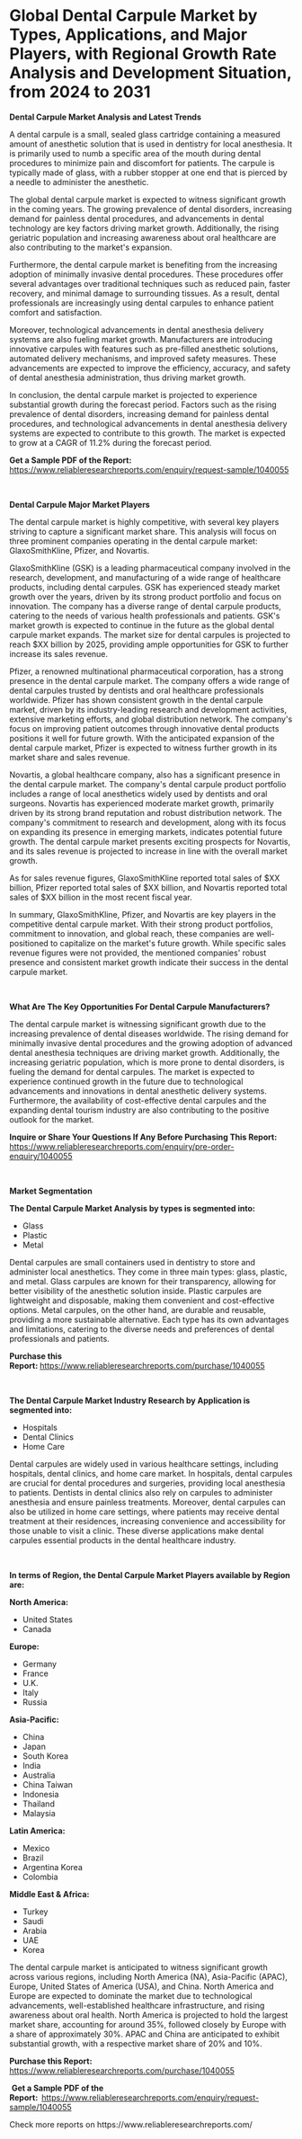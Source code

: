 <p><h1>Global Dental Carpule Market by Types, Applications, and Major Players, with Regional Growth Rate Analysis and Development Situation, from 2024 to 2031</h1></p><p><strong>Dental Carpule Market Analysis and Latest Trends</strong></p>
<p><p>A dental carpule is a small, sealed glass cartridge containing a measured amount of anesthetic solution that is used in dentistry for local anesthesia. It is primarily used to numb a specific area of the mouth during dental procedures to minimize pain and discomfort for patients. The carpule is typically made of glass, with a rubber stopper at one end that is pierced by a needle to administer the anesthetic.</p><p>The global dental carpule market is expected to witness significant growth in the coming years. The growing prevalence of dental disorders, increasing demand for painless dental procedures, and advancements in dental technology are key factors driving market growth. Additionally, the rising geriatric population and increasing awareness about oral healthcare are also contributing to the market's expansion.</p><p>Furthermore, the dental carpule market is benefiting from the increasing adoption of minimally invasive dental procedures. These procedures offer several advantages over traditional techniques such as reduced pain, faster recovery, and minimal damage to surrounding tissues. As a result, dental professionals are increasingly using dental carpules to enhance patient comfort and satisfaction.</p><p>Moreover, technological advancements in dental anesthesia delivery systems are also fueling market growth. Manufacturers are introducing innovative carpules with features such as pre-filled anesthetic solutions, automated delivery mechanisms, and improved safety measures. These advancements are expected to improve the efficiency, accuracy, and safety of dental anesthesia administration, thus driving market growth.</p><p>In conclusion, the dental carpule market is projected to experience substantial growth during the forecast period. Factors such as the rising prevalence of dental disorders, increasing demand for painless dental procedures, and technological advancements in dental anesthesia delivery systems are expected to contribute to this growth. The market is expected to grow at a CAGR of 11.2% during the forecast period.</p></p>
<p><strong>Get a Sample PDF of the Report:&nbsp;</strong> <a href="https://www.reliableresearchreports.com/enquiry/request-sample/1040055">https://www.reliableresearchreports.com/enquiry/request-sample/1040055</a></p>
<p>&nbsp;</p>
<p><strong>Dental Carpule Major Market Players</strong></p>
<p><p>The dental carpule market is highly competitive, with several key players striving to capture a significant market share. This analysis will focus on three prominent companies operating in the dental carpule market: GlaxoSmithKline, Pfizer, and Novartis. </p><p>GlaxoSmithKline (GSK) is a leading pharmaceutical company involved in the research, development, and manufacturing of a wide range of healthcare products, including dental carpules. GSK has experienced steady market growth over the years, driven by its strong product portfolio and focus on innovation. The company has a diverse range of dental carpule products, catering to the needs of various health professionals and patients. GSK's market growth is expected to continue in the future as the global dental carpule market expands. The market size for dental carpules is projected to reach $XX billion by 2025, providing ample opportunities for GSK to further increase its sales revenue.</p><p>Pfizer, a renowned multinational pharmaceutical corporation, has a strong presence in the dental carpule market. The company offers a wide range of dental carpules trusted by dentists and oral healthcare professionals worldwide. Pfizer has shown consistent growth in the dental carpule market, driven by its industry-leading research and development activities, extensive marketing efforts, and global distribution network. The company's focus on improving patient outcomes through innovative dental products positions it well for future growth. With the anticipated expansion of the dental carpule market, Pfizer is expected to witness further growth in its market share and sales revenue.</p><p>Novartis, a global healthcare company, also has a significant presence in the dental carpule market. The company's dental carpule product portfolio includes a range of local anesthetics widely used by dentists and oral surgeons. Novartis has experienced moderate market growth, primarily driven by its strong brand reputation and robust distribution network. The company's commitment to research and development, along with its focus on expanding its presence in emerging markets, indicates potential future growth. The dental carpule market presents exciting prospects for Novartis, and its sales revenue is projected to increase in line with the overall market growth.</p><p>As for sales revenue figures, GlaxoSmithKline reported total sales of $XX billion, Pfizer reported total sales of $XX billion, and Novartis reported total sales of $XX billion in the most recent fiscal year.</p><p>In summary, GlaxoSmithKline, Pfizer, and Novartis are key players in the competitive dental carpule market. With their strong product portfolios, commitment to innovation, and global reach, these companies are well-positioned to capitalize on the market's future growth. While specific sales revenue figures were not provided, the mentioned companies' robust presence and consistent market growth indicate their success in the dental carpule market.</p></p>
<p>&nbsp;</p>
<p><strong>What Are The Key Opportunities For Dental Carpule Manufacturers?</strong></p>
<p><p>The dental carpule market is witnessing significant growth due to the increasing prevalence of dental diseases worldwide. The rising demand for minimally invasive dental procedures and the growing adoption of advanced dental anesthesia techniques are driving market growth. Additionally, the increasing geriatric population, which is more prone to dental disorders, is fueling the demand for dental carpules. The market is expected to experience continued growth in the future due to technological advancements and innovations in dental anesthetic delivery systems. Furthermore, the availability of cost-effective dental carpules and the expanding dental tourism industry are also contributing to the positive outlook for the market.</p></p>
<p><strong>Inquire or Share Your Questions If Any Before Purchasing This Report:</strong> <a href="https://www.reliableresearchreports.com/enquiry/pre-order-enquiry/1040055">https://www.reliableresearchreports.com/enquiry/pre-order-enquiry/1040055</a></p>
<p>&nbsp;</p>
<p><strong>Market Segmentation</strong></p>
<p><strong>The Dental Carpule Market Analysis by types is segmented into:</strong></p>
<p><ul><li>Glass</li><li>Plastic</li><li>Metal</li></ul></p>
<p><p>Dental carpules are small containers used in dentistry to store and administer local anesthetics. They come in three main types: glass, plastic, and metal. Glass carpules are known for their transparency, allowing for better visibility of the anesthetic solution inside. Plastic carpules are lightweight and disposable, making them convenient and cost-effective options. Metal carpules, on the other hand, are durable and reusable, providing a more sustainable alternative. Each type has its own advantages and limitations, catering to the diverse needs and preferences of dental professionals and patients.</p></p>
<p><strong>Purchase this Report:&nbsp;</strong><a href="https://www.reliableresearchreports.com/purchase/1040055">https://www.reliableresearchreports.com/purchase/1040055</a></p>
<p>&nbsp;</p>
<p><strong>The Dental Carpule Market Industry Research by Application is segmented into:</strong></p>
<p><ul><li>Hospitals</li><li>Dental Clinics</li><li>Home Care</li></ul></p>
<p><p>Dental carpules are widely used in various healthcare settings, including hospitals, dental clinics, and home care market. In hospitals, dental carpules are crucial for dental procedures and surgeries, providing local anesthesia to patients. Dentists in dental clinics also rely on carpules to administer anesthesia and ensure painless treatments. Moreover, dental carpules can also be utilized in home care settings, where patients may receive dental treatment at their residences, increasing convenience and accessibility for those unable to visit a clinic. These diverse applications make dental carpules essential products in the dental healthcare industry.</p></p>
<p>&nbsp;</p>
<p><strong>In terms of Region, the Dental Carpule Market Players available by Region are:</strong></p>
<p>
    <p> <strong> North America: </strong>
        <ul>
            <li>United States</li>
            <li>Canada</li>
        </ul>
        </p> 
    <p> <strong> Europe: </strong>
        <ul>
            <li>Germany</li>
            <li>France</li>
            <li>U.K.</li>
            <li>Italy</li>
            <li>Russia</li>
        </ul>
        </p> 
    <p> <strong> Asia-Pacific: </strong>
        <ul>
            <li>China</li>
            <li>Japan</li>
            <li>South Korea</li>
            <li>India</li>
            <li>Australia</li>
            <li>China Taiwan</li>
            <li>Indonesia</li>
            <li>Thailand</li>
            <li>Malaysia</li>
        </ul>
        </p> 
    <p> <strong> Latin America: </strong>
        <ul>
            <li>Mexico</li>
            <li>Brazil</li>
            <li>Argentina Korea</li>
            <li>Colombia</li>
        </ul>
        </p> 
    <p> <strong> Middle East & Africa: </strong>
        <ul>
            <li>Turkey</li>
            <li>Saudi</li>
            <li>Arabia</li>
            <li>UAE</li>
            <li>Korea</li>
        </ul>
    </p>
    </p>
<p><p>The dental carpule market is anticipated to witness significant growth across various regions, including North America (NA), Asia-Pacific (APAC), Europe, United States of America (USA), and China. North America and Europe are expected to dominate the market due to technological advancements, well-established healthcare infrastructure, and rising awareness about oral health. North America is projected to hold the largest market share, accounting for around 35%, followed closely by Europe with a share of approximately 30%. APAC and China are anticipated to exhibit substantial growth, with a respective market share of 20% and 10%.</p></p>
<p><strong>Purchase this Report: </strong><a href="https://www.reliableresearchreports.com/purchase/1040055">https://www.reliableresearchreports.com/purchase/1040055</a></p>
<p>&nbsp;<strong>Get a Sample PDF of the Report:&nbsp;&nbsp;</strong><a href="https://www.reliableresearchreports.com/enquiry/request-sample/1040055">https://www.reliableresearchreports.com/enquiry/request-sample/1040055</a></p>
<p><strong></strong></p>
<p>Check more reports on https://www.reliableresearchreports.com/</p>